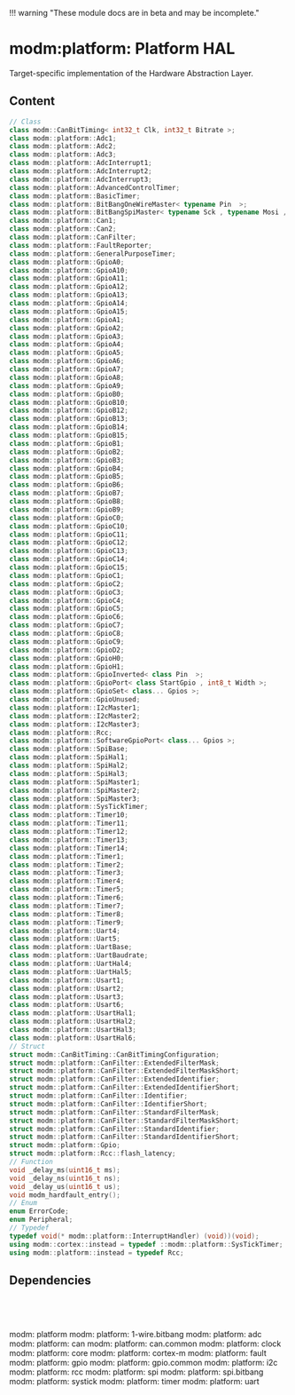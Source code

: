 !!! warning "These module docs are in beta and may be incomplete."

# modm:platform: Platform HAL

Target-specific implementation of the Hardware Abstraction Layer.

## Content

```cpp
// Class
class modm::CanBitTiming< int32_t Clk, int32_t Bitrate >;
class modm::platform::Adc1;
class modm::platform::Adc2;
class modm::platform::Adc3;
class modm::platform::AdcInterrupt1;
class modm::platform::AdcInterrupt2;
class modm::platform::AdcInterrupt3;
class modm::platform::AdvancedControlTimer;
class modm::platform::BasicTimer;
class modm::platform::BitBangOneWireMaster< typename Pin  >;
class modm::platform::BitBangSpiMaster< typename Sck , typename Mosi , typename Miso =GpioUnused >;
class modm::platform::Can1;
class modm::platform::Can2;
class modm::platform::CanFilter;
class modm::platform::FaultReporter;
class modm::platform::GeneralPurposeTimer;
class modm::platform::GpioA0;
class modm::platform::GpioA10;
class modm::platform::GpioA11;
class modm::platform::GpioA12;
class modm::platform::GpioA13;
class modm::platform::GpioA14;
class modm::platform::GpioA15;
class modm::platform::GpioA1;
class modm::platform::GpioA2;
class modm::platform::GpioA3;
class modm::platform::GpioA4;
class modm::platform::GpioA5;
class modm::platform::GpioA6;
class modm::platform::GpioA7;
class modm::platform::GpioA8;
class modm::platform::GpioA9;
class modm::platform::GpioB0;
class modm::platform::GpioB10;
class modm::platform::GpioB12;
class modm::platform::GpioB13;
class modm::platform::GpioB14;
class modm::platform::GpioB15;
class modm::platform::GpioB1;
class modm::platform::GpioB2;
class modm::platform::GpioB3;
class modm::platform::GpioB4;
class modm::platform::GpioB5;
class modm::platform::GpioB6;
class modm::platform::GpioB7;
class modm::platform::GpioB8;
class modm::platform::GpioB9;
class modm::platform::GpioC0;
class modm::platform::GpioC10;
class modm::platform::GpioC11;
class modm::platform::GpioC12;
class modm::platform::GpioC13;
class modm::platform::GpioC14;
class modm::platform::GpioC15;
class modm::platform::GpioC1;
class modm::platform::GpioC2;
class modm::platform::GpioC3;
class modm::platform::GpioC4;
class modm::platform::GpioC5;
class modm::platform::GpioC6;
class modm::platform::GpioC7;
class modm::platform::GpioC8;
class modm::platform::GpioC9;
class modm::platform::GpioD2;
class modm::platform::GpioH0;
class modm::platform::GpioH1;
class modm::platform::GpioInverted< class Pin  >;
class modm::platform::GpioPort< class StartGpio , int8_t Width >;
class modm::platform::GpioSet< class... Gpios >;
class modm::platform::GpioUnused;
class modm::platform::I2cMaster1;
class modm::platform::I2cMaster2;
class modm::platform::I2cMaster3;
class modm::platform::Rcc;
class modm::platform::SoftwareGpioPort< class... Gpios >;
class modm::platform::SpiBase;
class modm::platform::SpiHal1;
class modm::platform::SpiHal2;
class modm::platform::SpiHal3;
class modm::platform::SpiMaster1;
class modm::platform::SpiMaster2;
class modm::platform::SpiMaster3;
class modm::platform::SysTickTimer;
class modm::platform::Timer10;
class modm::platform::Timer11;
class modm::platform::Timer12;
class modm::platform::Timer13;
class modm::platform::Timer14;
class modm::platform::Timer1;
class modm::platform::Timer2;
class modm::platform::Timer3;
class modm::platform::Timer4;
class modm::platform::Timer5;
class modm::platform::Timer6;
class modm::platform::Timer7;
class modm::platform::Timer8;
class modm::platform::Timer9;
class modm::platform::Uart4;
class modm::platform::Uart5;
class modm::platform::UartBase;
class modm::platform::UartBaudrate;
class modm::platform::UartHal4;
class modm::platform::UartHal5;
class modm::platform::Usart1;
class modm::platform::Usart2;
class modm::platform::Usart3;
class modm::platform::Usart6;
class modm::platform::UsartHal1;
class modm::platform::UsartHal2;
class modm::platform::UsartHal3;
class modm::platform::UsartHal6;
// Struct
struct modm::CanBitTiming::CanBitTimingConfiguration;
struct modm::platform::CanFilter::ExtendedFilterMask;
struct modm::platform::CanFilter::ExtendedFilterMaskShort;
struct modm::platform::CanFilter::ExtendedIdentifier;
struct modm::platform::CanFilter::ExtendedIdentifierShort;
struct modm::platform::CanFilter::Identifier;
struct modm::platform::CanFilter::IdentifierShort;
struct modm::platform::CanFilter::StandardFilterMask;
struct modm::platform::CanFilter::StandardFilterMaskShort;
struct modm::platform::CanFilter::StandardIdentifier;
struct modm::platform::CanFilter::StandardIdentifierShort;
struct modm::platform::Gpio;
struct modm::platform::Rcc::flash_latency;
// Function
void _delay_ms(uint16_t ms);
void _delay_ns(uint16_t ns);
void _delay_us(uint16_t us);
void modm_hardfault_entry();
// Enum
enum ErrorCode;
enum Peripheral;
// Typedef
typedef void(* modm::platform::InterruptHandler) (void))(void);
using modm::cortex::instead = typedef ::modm::platform::SysTickTimer;
using modm::platform::instead = typedef Rcc;
```
## Dependencies

<?xml version="1.0" encoding="UTF-8" standalone="no"?>
<!DOCTYPE svg PUBLIC "-//W3C//DTD SVG 1.1//EN"
 "http://www.w3.org/Graphics/SVG/1.1/DTD/svg11.dtd">
<!-- Generated by graphviz version 2.40.1 (20161225.0304)
 -->
<!-- Title: modm:platform Pages: 1 -->
<svg width="1536pt" height="135pt"
 viewBox="0.00 0.00 1536.00 135.00" xmlns="http://www.w3.org/2000/svg" xmlns:xlink="http://www.w3.org/1999/xlink">
<g id="graph0" class="graph" transform="scale(1 1) rotate(0) translate(4 131)">
<title>modm:platform</title>
<polygon fill="#ffffff" stroke="transparent" points="-4,4 -4,-131 1532,-131 1532,4 -4,4"/>
<!-- modm_platform -->
<g id="node1" class="node">
<title>modm_platform</title>
<polygon fill="#d3d3d3" stroke="#000000" stroke-width="2" points="802,-127 738,-127 738,-89 802,-89 802,-127"/>
<text text-anchor="middle" x="770" y="-111.8" font-family="Times,serif" font-size="14.00" fill="#000000">modm:</text>
<text text-anchor="middle" x="770" y="-96.8" font-family="Times,serif" font-size="14.00" fill="#000000">platform</text>
</g>
<!-- modm_platform_1_wire_bitbang -->
<g id="node2" class="node">
<title>modm_platform_1_wire_bitbang</title>
<g id="a_node2"><a xlink:href="../modm-platform-1-wire-bitbang" xlink:title="modm:&#10;platform:&#10;1&#45;wire.bitbang">
<polygon fill="#d3d3d3" stroke="#000000" points="96,-53 0,-53 0,0 96,0 96,-53"/>
<text text-anchor="middle" x="48" y="-37.8" font-family="Times,serif" font-size="14.00" fill="#000000">modm:</text>
<text text-anchor="middle" x="48" y="-22.8" font-family="Times,serif" font-size="14.00" fill="#000000">platform:</text>
<text text-anchor="middle" x="48" y="-7.8" font-family="Times,serif" font-size="14.00" fill="#000000">1&#45;wire.bitbang</text>
</a>
</g>
</g>
<!-- modm_platform_1_wire_bitbang&#45;&gt;modm_platform -->
<g id="edge1" class="edge">
<title>modm_platform_1_wire_bitbang&#45;&gt;modm_platform</title>
<path fill="none" stroke="#000000" d="M96.0744,-50.257C99.0566,-51.2898 102.0462,-52.2178 105,-53 223.4548,-84.366 600.2615,-101.4512 727.5347,-106.4384"/>
<polygon fill="#000000" stroke="#000000" points="727.5378,-109.941 737.6657,-106.8304 727.8085,-102.9463 727.5378,-109.941"/>
</g>
<!-- modm_platform_adc -->
<g id="node3" class="node">
<title>modm_platform_adc</title>
<g id="a_node3"><a xlink:href="../modm-platform-adc" xlink:title="modm:&#10;platform:&#10;adc">
<polygon fill="#d3d3d3" stroke="#000000" points="182,-53 114,-53 114,0 182,0 182,-53"/>
<text text-anchor="middle" x="148" y="-37.8" font-family="Times,serif" font-size="14.00" fill="#000000">modm:</text>
<text text-anchor="middle" x="148" y="-22.8" font-family="Times,serif" font-size="14.00" fill="#000000">platform:</text>
<text text-anchor="middle" x="148" y="-7.8" font-family="Times,serif" font-size="14.00" fill="#000000">adc</text>
</a>
</g>
</g>
<!-- modm_platform_adc&#45;&gt;modm_platform -->
<g id="edge2" class="edge">
<title>modm_platform_adc&#45;&gt;modm_platform</title>
<path fill="none" stroke="#000000" d="M182.0567,-49.3518C185.0052,-50.7511 188.0069,-51.9965 191,-53 290.684,-86.4225 611.3331,-101.864 727.485,-106.4617"/>
<polygon fill="#000000" stroke="#000000" points="727.624,-109.9696 737.7525,-106.8608 727.896,-102.9749 727.624,-109.9696"/>
</g>
<!-- modm_platform_can -->
<g id="node4" class="node">
<title>modm_platform_can</title>
<g id="a_node4"><a xlink:href="../modm-platform-can" xlink:title="modm:&#10;platform:&#10;can">
<polygon fill="#d3d3d3" stroke="#000000" points="268,-53 200,-53 200,0 268,0 268,-53"/>
<text text-anchor="middle" x="234" y="-37.8" font-family="Times,serif" font-size="14.00" fill="#000000">modm:</text>
<text text-anchor="middle" x="234" y="-22.8" font-family="Times,serif" font-size="14.00" fill="#000000">platform:</text>
<text text-anchor="middle" x="234" y="-7.8" font-family="Times,serif" font-size="14.00" fill="#000000">can</text>
</a>
</g>
</g>
<!-- modm_platform_can&#45;&gt;modm_platform -->
<g id="edge3" class="edge">
<title>modm_platform_can&#45;&gt;modm_platform</title>
<path fill="none" stroke="#000000" d="M268.0751,-49.2975C271.0196,-50.709 274.0152,-51.972 277,-53 360.1513,-81.6397 624.4111,-99.5884 727.88,-105.6761"/>
<polygon fill="#000000" stroke="#000000" points="727.7715,-109.1756 737.9576,-106.2613 728.1774,-102.1874 727.7715,-109.1756"/>
</g>
<!-- modm_platform_can_common -->
<g id="node5" class="node">
<title>modm_platform_can_common</title>
<g id="a_node5"><a xlink:href="../modm-platform-can-common" xlink:title="modm:&#10;platform:&#10;can.common">
<polygon fill="#d3d3d3" stroke="#000000" points="374,-53 286,-53 286,0 374,0 374,-53"/>
<text text-anchor="middle" x="330" y="-37.8" font-family="Times,serif" font-size="14.00" fill="#000000">modm:</text>
<text text-anchor="middle" x="330" y="-22.8" font-family="Times,serif" font-size="14.00" fill="#000000">platform:</text>
<text text-anchor="middle" x="330" y="-7.8" font-family="Times,serif" font-size="14.00" fill="#000000">can.common</text>
</a>
</g>
</g>
<!-- modm_platform_can_common&#45;&gt;modm_platform -->
<g id="edge4" class="edge">
<title>modm_platform_can_common&#45;&gt;modm_platform</title>
<path fill="none" stroke="#000000" d="M374.0986,-49.8445C377.0703,-51.0132 380.0538,-52.0808 383,-53 504.4861,-90.9011 655.6516,-102.7878 727.8253,-106.4351"/>
<polygon fill="#000000" stroke="#000000" points="727.7322,-109.9345 737.8877,-106.9155 728.0661,-102.9425 727.7322,-109.9345"/>
</g>
<!-- modm_platform_clock -->
<g id="node6" class="node">
<title>modm_platform_clock</title>
<g id="a_node6"><a xlink:href="../modm-platform-clock" xlink:title="modm:&#10;platform:&#10;clock">
<polygon fill="#d3d3d3" stroke="#000000" points="460,-53 392,-53 392,0 460,0 460,-53"/>
<text text-anchor="middle" x="426" y="-37.8" font-family="Times,serif" font-size="14.00" fill="#000000">modm:</text>
<text text-anchor="middle" x="426" y="-22.8" font-family="Times,serif" font-size="14.00" fill="#000000">platform:</text>
<text text-anchor="middle" x="426" y="-7.8" font-family="Times,serif" font-size="14.00" fill="#000000">clock</text>
</a>
</g>
</g>
<!-- modm_platform_clock&#45;&gt;modm_platform -->
<g id="edge5" class="edge">
<title>modm_platform_clock&#45;&gt;modm_platform</title>
<path fill="none" stroke="#000000" d="M460.1584,-49.0687C463.0842,-50.5315 466.0528,-51.8687 469,-53 557.1894,-86.8525 668.0946,-100.2131 727.6065,-105.2162"/>
<polygon fill="#000000" stroke="#000000" points="727.5064,-108.7194 737.7542,-106.0297 728.0658,-101.7417 727.5064,-108.7194"/>
</g>
<!-- modm_platform_core -->
<g id="node7" class="node">
<title>modm_platform_core</title>
<g id="a_node7"><a xlink:href="../modm-platform-core" xlink:title="modm:&#10;platform:&#10;core">
<polygon fill="#d3d3d3" stroke="#000000" points="546,-53 478,-53 478,0 546,0 546,-53"/>
<text text-anchor="middle" x="512" y="-37.8" font-family="Times,serif" font-size="14.00" fill="#000000">modm:</text>
<text text-anchor="middle" x="512" y="-22.8" font-family="Times,serif" font-size="14.00" fill="#000000">platform:</text>
<text text-anchor="middle" x="512" y="-7.8" font-family="Times,serif" font-size="14.00" fill="#000000">core</text>
</a>
</g>
</g>
<!-- modm_platform_core&#45;&gt;modm_platform -->
<g id="edge6" class="edge">
<title>modm_platform_core&#45;&gt;modm_platform</title>
<path fill="none" stroke="#000000" d="M546.2497,-48.8427C549.155,-50.3562 552.094,-51.7667 555,-53 612.4596,-77.3866 683.3012,-92.9347 727.5739,-101.0643"/>
<polygon fill="#000000" stroke="#000000" points="727.2282,-104.558 737.6889,-102.8772 728.4632,-97.6678 727.2282,-104.558"/>
</g>
<!-- modm_platform_cortex_m -->
<g id="node8" class="node">
<title>modm_platform_cortex_m</title>
<g id="a_node8"><a xlink:href="../modm-platform-cortex-m" xlink:title="modm:&#10;platform:&#10;cortex&#45;m">
<polygon fill="#d3d3d3" stroke="#000000" points="632,-53 564,-53 564,0 632,0 632,-53"/>
<text text-anchor="middle" x="598" y="-37.8" font-family="Times,serif" font-size="14.00" fill="#000000">modm:</text>
<text text-anchor="middle" x="598" y="-22.8" font-family="Times,serif" font-size="14.00" fill="#000000">platform:</text>
<text text-anchor="middle" x="598" y="-7.8" font-family="Times,serif" font-size="14.00" fill="#000000">cortex&#45;m</text>
</a>
</g>
</g>
<!-- modm_platform_cortex_m&#45;&gt;modm_platform -->
<g id="edge7" class="edge">
<title>modm_platform_cortex_m&#45;&gt;modm_platform</title>
<path fill="none" stroke="#000000" d="M632.0011,-48.0892C635.0125,-49.8072 638.0407,-51.4682 641,-53 669.4706,-67.7376 702.7824,-81.8656 728.4226,-92.112"/>
<polygon fill="#000000" stroke="#000000" points="727.2615,-95.4166 737.8478,-95.8422 729.8375,-88.9078 727.2615,-95.4166"/>
</g>
<!-- modm_platform_fault -->
<g id="node9" class="node">
<title>modm_platform_fault</title>
<g id="a_node9"><a xlink:href="../modm-platform-fault" xlink:title="modm:&#10;platform:&#10;fault">
<polygon fill="#d3d3d3" stroke="#000000" points="718,-53 650,-53 650,0 718,0 718,-53"/>
<text text-anchor="middle" x="684" y="-37.8" font-family="Times,serif" font-size="14.00" fill="#000000">modm:</text>
<text text-anchor="middle" x="684" y="-22.8" font-family="Times,serif" font-size="14.00" fill="#000000">platform:</text>
<text text-anchor="middle" x="684" y="-7.8" font-family="Times,serif" font-size="14.00" fill="#000000">fault</text>
</a>
</g>
</g>
<!-- modm_platform_fault&#45;&gt;modm_platform -->
<g id="edge8" class="edge">
<title>modm_platform_fault&#45;&gt;modm_platform</title>
<path fill="none" stroke="#000000" d="M712.1596,-53.1861C721.823,-62.3439 732.6262,-72.5818 742.2563,-81.708"/>
<polygon fill="#000000" stroke="#000000" points="740.0179,-84.4087 749.6839,-88.7469 744.833,-79.3278 740.0179,-84.4087"/>
</g>
<!-- modm_platform_gpio -->
<g id="node10" class="node">
<title>modm_platform_gpio</title>
<g id="a_node10"><a xlink:href="../modm-platform-gpio" xlink:title="modm:&#10;platform:&#10;gpio">
<polygon fill="#d3d3d3" stroke="#000000" points="804,-53 736,-53 736,0 804,0 804,-53"/>
<text text-anchor="middle" x="770" y="-37.8" font-family="Times,serif" font-size="14.00" fill="#000000">modm:</text>
<text text-anchor="middle" x="770" y="-22.8" font-family="Times,serif" font-size="14.00" fill="#000000">platform:</text>
<text text-anchor="middle" x="770" y="-7.8" font-family="Times,serif" font-size="14.00" fill="#000000">gpio</text>
</a>
</g>
</g>
<!-- modm_platform_gpio&#45;&gt;modm_platform -->
<g id="edge9" class="edge">
<title>modm_platform_gpio&#45;&gt;modm_platform</title>
<path fill="none" stroke="#000000" d="M770,-53.1861C770,-61.3465 770,-70.3646 770,-78.6895"/>
<polygon fill="#000000" stroke="#000000" points="766.5001,-78.7469 770,-88.7469 773.5001,-78.747 766.5001,-78.7469"/>
</g>
<!-- modm_platform_gpio_common -->
<g id="node11" class="node">
<title>modm_platform_gpio_common</title>
<g id="a_node11"><a xlink:href="../modm-platform-gpio-common" xlink:title="modm:&#10;platform:&#10;gpio.common">
<polygon fill="#d3d3d3" stroke="#000000" points="915.5,-53 822.5,-53 822.5,0 915.5,0 915.5,-53"/>
<text text-anchor="middle" x="869" y="-37.8" font-family="Times,serif" font-size="14.00" fill="#000000">modm:</text>
<text text-anchor="middle" x="869" y="-22.8" font-family="Times,serif" font-size="14.00" fill="#000000">platform:</text>
<text text-anchor="middle" x="869" y="-7.8" font-family="Times,serif" font-size="14.00" fill="#000000">gpio.common</text>
</a>
</g>
</g>
<!-- modm_platform_gpio_common&#45;&gt;modm_platform -->
<g id="edge10" class="edge">
<title>modm_platform_gpio_common&#45;&gt;modm_platform</title>
<path fill="none" stroke="#000000" d="M836.5837,-53.1861C825.2393,-62.5253 812.5303,-72.9877 801.2805,-82.2489"/>
<polygon fill="#000000" stroke="#000000" points="798.8831,-79.689 793.3872,-88.7469 803.3321,-85.0934 798.8831,-79.689"/>
</g>
<!-- modm_platform_i2c -->
<g id="node12" class="node">
<title>modm_platform_i2c</title>
<g id="a_node12"><a xlink:href="../modm-platform-i2c" xlink:title="modm:&#10;platform:&#10;i2c">
<polygon fill="#d3d3d3" stroke="#000000" points="1002,-53 934,-53 934,0 1002,0 1002,-53"/>
<text text-anchor="middle" x="968" y="-37.8" font-family="Times,serif" font-size="14.00" fill="#000000">modm:</text>
<text text-anchor="middle" x="968" y="-22.8" font-family="Times,serif" font-size="14.00" fill="#000000">platform:</text>
<text text-anchor="middle" x="968" y="-7.8" font-family="Times,serif" font-size="14.00" fill="#000000">i2c</text>
</a>
</g>
</g>
<!-- modm_platform_i2c&#45;&gt;modm_platform -->
<g id="edge11" class="edge">
<title>modm_platform_i2c&#45;&gt;modm_platform</title>
<path fill="none" stroke="#000000" d="M933.62,-48.5541C930.7439,-50.1323 927.8472,-51.6364 925,-53 888.0521,-70.6951 843.8339,-85.8312 812.0997,-95.7188"/>
<polygon fill="#000000" stroke="#000000" points="810.7915,-92.4591 802.2601,-98.7412 812.847,-99.1506 810.7915,-92.4591"/>
</g>
<!-- modm_platform_rcc -->
<g id="node13" class="node">
<title>modm_platform_rcc</title>
<g id="a_node13"><a xlink:href="../modm-platform-rcc" xlink:title="modm:&#10;platform:&#10;rcc">
<polygon fill="#d3d3d3" stroke="#000000" points="1088,-53 1020,-53 1020,0 1088,0 1088,-53"/>
<text text-anchor="middle" x="1054" y="-37.8" font-family="Times,serif" font-size="14.00" fill="#000000">modm:</text>
<text text-anchor="middle" x="1054" y="-22.8" font-family="Times,serif" font-size="14.00" fill="#000000">platform:</text>
<text text-anchor="middle" x="1054" y="-7.8" font-family="Times,serif" font-size="14.00" fill="#000000">rcc</text>
</a>
</g>
</g>
<!-- modm_platform_rcc&#45;&gt;modm_platform -->
<g id="edge12" class="edge">
<title>modm_platform_rcc&#45;&gt;modm_platform</title>
<path fill="none" stroke="#000000" d="M1019.7854,-48.9269C1016.8722,-50.4214 1013.9218,-51.8046 1011,-53 944.251,-80.3079 861.2865,-95.464 812.1578,-102.6548"/>
<polygon fill="#000000" stroke="#000000" points="811.6135,-99.1969 802.2058,-104.0698 812.599,-106.1272 811.6135,-99.1969"/>
</g>
<!-- modm_platform_spi -->
<g id="node14" class="node">
<title>modm_platform_spi</title>
<g id="a_node14"><a xlink:href="../modm-platform-spi" xlink:title="modm:&#10;platform:&#10;spi">
<polygon fill="#d3d3d3" stroke="#000000" points="1174,-53 1106,-53 1106,0 1174,0 1174,-53"/>
<text text-anchor="middle" x="1140" y="-37.8" font-family="Times,serif" font-size="14.00" fill="#000000">modm:</text>
<text text-anchor="middle" x="1140" y="-22.8" font-family="Times,serif" font-size="14.00" fill="#000000">platform:</text>
<text text-anchor="middle" x="1140" y="-7.8" font-family="Times,serif" font-size="14.00" fill="#000000">spi</text>
</a>
</g>
</g>
<!-- modm_platform_spi&#45;&gt;modm_platform -->
<g id="edge13" class="edge">
<title>modm_platform_spi&#45;&gt;modm_platform</title>
<path fill="none" stroke="#000000" d="M1105.8591,-49.1148C1102.9294,-50.5673 1099.9551,-51.8895 1097,-53 999.2452,-89.736 875.8375,-102.026 812.216,-106.0692"/>
<polygon fill="#000000" stroke="#000000" points="811.9344,-102.5797 802.1612,-106.6706 812.3524,-109.5672 811.9344,-102.5797"/>
</g>
<!-- modm_platform_spi_bitbang -->
<g id="node15" class="node">
<title>modm_platform_spi_bitbang</title>
<g id="a_node15"><a xlink:href="../modm-platform-spi-bitbang" xlink:title="modm:&#10;platform:&#10;spi.bitbang">
<polygon fill="#d3d3d3" stroke="#000000" points="1269.5,-53 1192.5,-53 1192.5,0 1269.5,0 1269.5,-53"/>
<text text-anchor="middle" x="1231" y="-37.8" font-family="Times,serif" font-size="14.00" fill="#000000">modm:</text>
<text text-anchor="middle" x="1231" y="-22.8" font-family="Times,serif" font-size="14.00" fill="#000000">platform:</text>
<text text-anchor="middle" x="1231" y="-7.8" font-family="Times,serif" font-size="14.00" fill="#000000">spi.bitbang</text>
</a>
</g>
</g>
<!-- modm_platform_spi_bitbang&#45;&gt;modm_platform -->
<g id="edge14" class="edge">
<title>modm_platform_spi_bitbang&#45;&gt;modm_platform</title>
<path fill="none" stroke="#000000" d="M1192.2497,-49.436C1189.1777,-50.7753 1186.0738,-51.9868 1183,-53 1114.6879,-75.518 903.2643,-96.2424 812.3109,-104.3701"/>
<polygon fill="#000000" stroke="#000000" points="811.7423,-100.9067 802.0902,-105.2756 812.3601,-107.8794 811.7423,-100.9067"/>
</g>
<!-- modm_platform_systick -->
<g id="node16" class="node">
<title>modm_platform_systick</title>
<g id="a_node16"><a xlink:href="../modm-platform-systick" xlink:title="modm:&#10;platform:&#10;systick">
<polygon fill="#d3d3d3" stroke="#000000" points="1356,-53 1288,-53 1288,0 1356,0 1356,-53"/>
<text text-anchor="middle" x="1322" y="-37.8" font-family="Times,serif" font-size="14.00" fill="#000000">modm:</text>
<text text-anchor="middle" x="1322" y="-22.8" font-family="Times,serif" font-size="14.00" fill="#000000">platform:</text>
<text text-anchor="middle" x="1322" y="-7.8" font-family="Times,serif" font-size="14.00" fill="#000000">systick</text>
</a>
</g>
</g>
<!-- modm_platform_systick&#45;&gt;modm_platform -->
<g id="edge15" class="edge">
<title>modm_platform_systick&#45;&gt;modm_platform</title>
<path fill="none" stroke="#000000" d="M1287.9288,-49.309C1284.9835,-50.7179 1281.9866,-51.9771 1279,-53 1192.7398,-82.5434 917.8122,-100.059 812.0326,-105.8501"/>
<polygon fill="#000000" stroke="#000000" points="811.8379,-102.3554 802.0412,-106.3897 812.2154,-109.3453 811.8379,-102.3554"/>
</g>
<!-- modm_platform_timer -->
<g id="node17" class="node">
<title>modm_platform_timer</title>
<g id="a_node17"><a xlink:href="../modm-platform-timer" xlink:title="modm:&#10;platform:&#10;timer">
<polygon fill="#d3d3d3" stroke="#000000" points="1442,-53 1374,-53 1374,0 1442,0 1442,-53"/>
<text text-anchor="middle" x="1408" y="-37.8" font-family="Times,serif" font-size="14.00" fill="#000000">modm:</text>
<text text-anchor="middle" x="1408" y="-22.8" font-family="Times,serif" font-size="14.00" fill="#000000">platform:</text>
<text text-anchor="middle" x="1408" y="-7.8" font-family="Times,serif" font-size="14.00" fill="#000000">timer</text>
</a>
</g>
</g>
<!-- modm_platform_timer&#45;&gt;modm_platform -->
<g id="edge16" class="edge">
<title>modm_platform_timer&#45;&gt;modm_platform</title>
<path fill="none" stroke="#000000" d="M1373.9461,-49.3602C1370.9969,-50.7576 1367.9944,-52.0002 1365,-53 1262.0808,-87.3623 930.0723,-102.2913 812.0883,-106.6023"/>
<polygon fill="#000000" stroke="#000000" points="811.8708,-103.1077 802.0026,-106.9638 812.1217,-110.1032 811.8708,-103.1077"/>
</g>
<!-- modm_platform_uart -->
<g id="node18" class="node">
<title>modm_platform_uart</title>
<g id="a_node18"><a xlink:href="../modm-platform-uart" xlink:title="modm:&#10;platform:&#10;uart">
<polygon fill="#d3d3d3" stroke="#000000" points="1528,-53 1460,-53 1460,0 1528,0 1528,-53"/>
<text text-anchor="middle" x="1494" y="-37.8" font-family="Times,serif" font-size="14.00" fill="#000000">modm:</text>
<text text-anchor="middle" x="1494" y="-22.8" font-family="Times,serif" font-size="14.00" fill="#000000">platform:</text>
<text text-anchor="middle" x="1494" y="-7.8" font-family="Times,serif" font-size="14.00" fill="#000000">uart</text>
</a>
</g>
</g>
<!-- modm_platform_uart&#45;&gt;modm_platform -->
<g id="edge17" class="edge">
<title>modm_platform_uart&#45;&gt;modm_platform</title>
<path fill="none" stroke="#000000" d="M1459.9589,-49.3987C1457.0068,-50.7875 1454.0001,-52.0176 1451,-53 1331.3528,-92.1784 941.8671,-104.2002 812.3295,-107.1636"/>
<polygon fill="#000000" stroke="#000000" points="811.9525,-103.671 802.0327,-107.3925 812.1081,-110.6693 811.9525,-103.671"/>
</g>
</g>
</svg>

